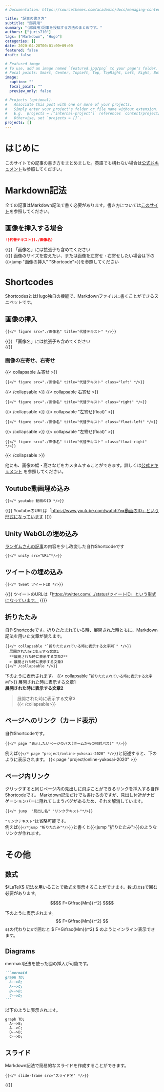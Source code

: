 ```yaml
---
# Documentation: https://sourcethemes.com/academic/docs/managing-content/

title: "記事の書き方"
subtitle: "部員用"
summary: "(部員用)記事を投稿する方法のまとめです。"
authors: ["juris710"]
tags: ["Markdown", "Hugo"]
categories: []
date: 2020-04-28T00:01:09+09:00
featured: false
draft: false

# Featured image
# To use, add an image named `featured.jpg/png` to your page's folder.
# Focal points: Smart, Center, TopLeft, Top, TopRight, Left, Right, BottomLeft, Bottom, BottomRight.
image:
  caption: ""
  focal_point: ""
  preview_only: false

# Projects (optional).
#   Associate this post with one or more of your projects.
#   Simply enter your project's folder or file name without extension.
#   E.g. `projects = ["internal-project"]` references `content/project/deep-learning/index.md`.
#   Otherwise, set `projects = []`.
projects: []
---
```

# はじめに
このサイトでの記事の書き方をまとめました。英語でも構わない場合は[公式ドキュメント](https://sourcethemes.com/academic/docs/writing-markdown-latex/)も参照してください。

# Markdown記法
全ての記事はMarkdown記法で書く必要があります。書き方については[このサイト](https://qiita.com/kamorits/items/6f342da395ad57468ae3)を参照してください。

## 画像を挿入する場合
```md
![代替テキスト](./画像名)
``` 
{{<alert note>}}
「画像名」には拡張子も含めてください  
{{</alert>}}
画像のサイズを変えたい、または画像を左寄せ・右寄せしたい場合は下の{{<jump "画像の挿入" "Shortcode">}}を参照してください

# Shortcodes
ShortcodesとはHugo独自の機能で、Markdownファイルに書くことができるスニペットです。  
## 画像の挿入
```
{{</* figure src="./画像名" title="代替テキスト" */>}}
```
{{<alert note>}}
「画像名」には拡張子も含めてください  
{{</alert>}}
### 画像の左寄せ、右寄せ
{{< collapsable 左寄せ >}}
```
{{</* figure src="./画像名" title="代替テキスト" class="left" */>}}
```
{{< /collapsable >}}
{{< collapsable 右寄せ >}}
```
{{</* figure src="./画像名" title="代替テキスト" class="right" */>}}
```
{{< /collapsable >}}
{{< collapsable "左寄せ(float)" >}}
```
{{</* figure src="./画像名" title="代替テキスト" class="float-left" */>}}
```
{{< /collapsable >}}
{{< collapsable "左寄せ(float)" >}}
```
{{</* figure src="./画像名" title="代替テキスト" class="float-right" */>}}
```
{{< /collapsable >}}



他にも、画像の幅・高さなどをカスタムすることができます。詳しくは[公式ドキュメント](https://gohugo.io/content-management/shortcodes/#figure)  を参照してください。

## Youtube動画埋め込み
```  
{{</* youtube 動画のID */>}}
```  
{{<alert note >}}
YoutubeのURLは「https://www.youtube.com/watch?v=動画のID」という形式になっています
{{</alert>}}

## Unity WebGLの埋め込み
[ランダムさんの記事](https://ch-random.net/post/93/)の内容を少し改変した自作Shortcodeです
```
{{</* unity src="URL"*/>}}
```

## ツイートの埋め込み
```
{{</* tweet ツイートID */>}}
```
{{<alert note >}}
  ツイートのURLは「https://twitter.com/.../status/ツイートID」という形式になっています。
{{</alert>}}  

## 折りたたみ
自作Shortcodeです。折りたたまれている時、展開された時ともに、Markdown記法を用いた文章が使えます。
```
{{</* collapsable "`折りたたまれている時に表示する文字列`" */>}}
  展開された時に表示する文章1  
  **展開された時に表示する文章2**  
  > 展開された時に表示する文章3  
{{</* /collapsable */>}}
```
下のように表示されます。
{{< collapsable "`折りたたまれている時に表示する文字列`">}}
  展開された時に表示する文章1  
  **展開された時に表示する文章2**  
  > 展開された時に表示する文章3  
{{< /collapsable>}}

## ページへのリンク（カード表示）
自作Shortcodeです。
```
{{</* page "表示したいページのパス(ホームからの相対パス)" */>}}
```
例えば`{{</* page "project/online-yukosai-2020" */>}}`と記述すると、下のように表示されます。
{{< page "project/online-yukosai-2020" >}}

## ページ内リンク  
クリックすると同じページ内の見出しに飛ぶことができるリンクを挿入する自作Shortcodeです。
Markdown記法だけでも書けるのですが、見出し付近がナビゲーションバーに隠れてしまうバグがあるため、それを解消しています。
```
{{</* jump  "見出し名" "リンクテキスト"*/>}}
```
`"リンクテキスト"`は省略可能です。  
例えば`{{</*jump "折りたたみ"*/>}}`と書くと{{<jump "折りたたみ">}}のようなリンクが作れます。

# その他
## 数式
$\LaTeX$ 記法を用いることで数式を表示することができます。数式は`$$`で囲む必要があります。
```math
$$ F=G\frac{Mm}{r^2} $$
```
下のように表示されます。
$$ F=G\frac{Mm}{r^2} $$
`$$`の代わりに`$`で囲むと $ F=G\frac{Mm}{r^2} $ のようにインライン表示できます。
## Diagrams
mermaid記法を使った図の挿入が可能です。
``````md
```mermaid
graph TD;
  A-->B;
  A-->C;
  B-->D;
  C-->D;
```
``````
以下のように表示されます。
```mermaid
graph TD;
  A-->B;
  A-->C;
  B-->D;
  C-->D;
```
## スライド
Markdown記法で簡易的なスライドを作成することができます。
```
{{</* slide-frame src="スライド名" */>}}
```
{{<slide-frame src="example">}}
